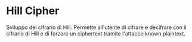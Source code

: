 # Hill Cipher

Sviluppo del cifrario di Hill. Permette all'utente di cifrare e decifrare con il cifrario di Hill e di forzare un ciphertext tramite l'attacco known plaintext.
